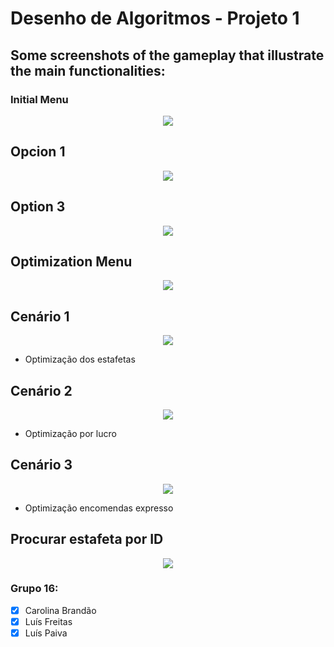 # Desenho de Algoritmos - Projeto 1



## Some screenshots of the gameplay that illustrate the main functionalities:

### Initial Menu

<p align="center" justify="center">
  <img src="https://user-images.githubusercontent.com/80838413/164774995-c25d89a1-81f8-4258-9bd3-c2cb7ff10f82.png"/>
</p>

## Opcion 1


<p align="center" justify="center">
  <img src="https://user-images.githubusercontent.com/80838413/164775121-9702bc28-f99f-4e87-b4da-47f0c7a617b2.png"/>
</p>

## Option 3

<p align="center" justify="center">
  <img src="https://user-images.githubusercontent.com/80838413/164775168-e514ab8c-7d66-465e-ba65-b3ee349fc0e6.png"/>
</p>

## Optimization Menu

<p align="center" justify="center">
  <img src="https://user-images.githubusercontent.com/80838413/164775273-5cd5c31a-22ac-42e7-a36f-cd5c71703f81.png"/>
</p>

## Cenário 1 

<p align="center" justify="center">
  <img src="https://user-images.githubusercontent.com/80838413/164775300-66359270-350f-4a3b-bf04-c4b11f1c469d.png"/>
</p>

- Optimização dos estafetas

## Cenário 2

<p align="center" justify="center">
  <img src="https://user-images.githubusercontent.com/80838413/164775351-79c1e614-e53f-4a1e-84e6-77922d0a132a.png"/>
</p>

- Optimização por lucro

## Cenário 3 

<p align="center" justify="center">
  <img src="https://user-images.githubusercontent.com/80838413/164775421-c43971c4-6bc6-4b4e-8aa9-a64feef8fe42.png"/>
</p>

- Optimização encomendas expresso

## Procurar estafeta por ID

<p align="center" justify="center">
  <img src="https://user-images.githubusercontent.com/80838413/164775510-967a3654-eac0-4763-a5b9-2aaa877741d5.png"/>
</p>


### Grupo 16:
  - [x] Carolina Brandão
  - [x] Luís Freitas
  - [x] Luís Paiva

